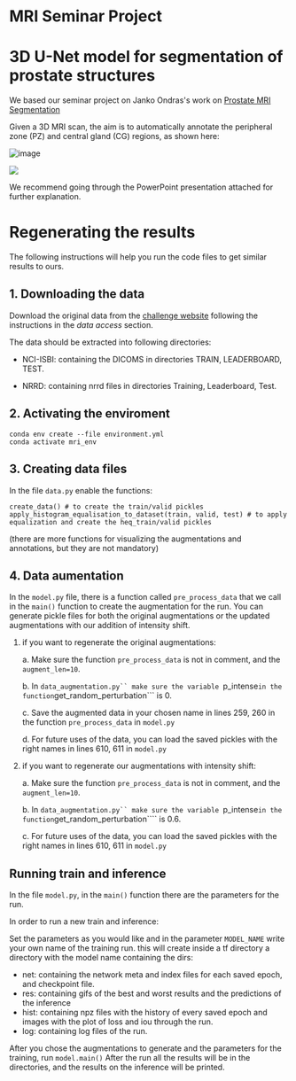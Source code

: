 #                                                                  MRI Seminar Project
#                                            3D U-Net model for segmentation of prostate structures

We based our seminar project on Janko Ondras's work on [Prostate MRI Segmentation](https://github.com/jancio/3D-U-Net-Prostate-Segmentation)

Given a 3D MRI scan, the aim is to automatically annotate the peripheral zone (PZ) and central gland (CG) regions, as shown here:


![image](https://github.com/MorTzadok/MRI_seminar/assets/104845635/34e3f042-acb7-430f-9be3-2323d55498e1)


![](./figs/segmentation_task.png)

We recommend going through the PowerPoint presentation attached for further explanation.


# Regenerating the results 
The following instructions will help you run the code files to get similar results to ours.
## 1. Downloading the data

Download the original data from the [challenge website](https://wiki.cancerimagingarchive.net/pages/viewpage.action?pageId=21267207) following the instructions in the *data access* section.

 The data should be extracted into following directories:

- NCI-ISBI: containing the DICOMS in directories TRAIN, LEADERBOARD, TEST.

- NRRD: containing nrrd files in directories Training, Leaderboard, Test.

## 2. Activating the enviroment
```
conda env create --file environment.yml
conda activate mri_env
```

## 3. Creating data files
In the file ```data.py``` enable the functions:
```
create_data() # to create the train/valid pickles
apply_histogram_equalisation_to_dataset(train, valid, test) # to apply equalization and create the heq_train/valid pickles
```
(there are more functions for visualizing the augmentations and annotations, but they are not mandatory)

## 4. Data aumentation

In the ```model.py``` file, there is a function called ```pre_process_data``` that we call in the ```main()``` function to create the augmentation for the run.
You can generate pickle files for both the original augmentations or the updated augmentations with our addition of intensity shift.

1. if you want to regenerate the  original augmentations:
   
   a. Make sure the function ```pre_process_data``` is not in comment, and the ```augment_len=10```.

   b. In ```data_augmentation.py`` make sure the variable ```p_intense``` in the function ```get_random_perturbation``` is 0.

   c. Save the augmented data in your chosen name in lines 259, 260 in the function ```pre_process_data``` in ```model.py```

   d. For future uses of the data, you can load the saved pickles with the right names in lines 610, 611 in ```model.py```

   
3. if you want to regenerate our augmentations with intensity shift:

   a. Make sure the function ```pre_process_data``` is not in comment, and the ```augment_len=10```.

   b. In ```data_augmentation.py`` make sure the variable ```p_intense``` in the function ```get_random_perturbation```` is 0.6.

   c. For future uses of the data, you can load the saved pickles with the right names in lines 610, 611 in ```model.py```

## Running train and inference

In the file ```model.py```, in the ```main()``` function there are the parameters for the run.

In order to run a new train and inference:

Set the parameters as you would like and in the parameter ```MODEL_NAME``` write your own name of the training run. this will create inside a tf directory a directory     with the model name containing the dirs:
   - net: containing the network meta and index files for each saved epoch, and checkpoint file.
   - res: containing gifs of the best and worst results and the predictions of the inference
   - hist: containing npz files with the history of every saved epoch and images with the plot of loss and iou through the run.
   - log: containing log files of the run.

After you chose the augmentations to generate and the parameters for the training, run ```model.main()```
After the run all the results will be in the directories, and the results on the inference will be printed.
